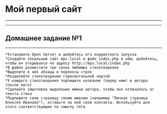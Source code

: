 ﻿# Мой первый сайт
 ___
 ___
 ## Домашнее задание №1
 ___
 
    *Установите Open Server и добейтесь его корректного запуска
    *Создайте локальный сайт mps.local и файл index.php в нём, добейтесь, чтобы он открывался по адресу http://mps.local/index.php
    *В файле разместите три своих любимых стихотворения
    *Выделите в них абзацы и переносы строк
    *Разделяйте стихотворения горизонтальной чертой
    *У каждого стихотворения подпишите название (перед ним) и автора (после него)
    *Сделайте смысловое выделение имени автора, чтобы оно отличалось от текста стиха
    *Подпишите свою страницу своим именем (например "Личная страница Алексея Иванова"), оставьте на ней свои контакты. Используйте для этого соответствующие по смыслу теги

 
